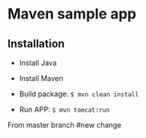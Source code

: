 # Maven sample app

## Installation

- Install Java
- Install Maven

- Build package: `$ mvn clean install`

- Run APP: `$ mvn tomcat:run`
  

From master branch
#new change
